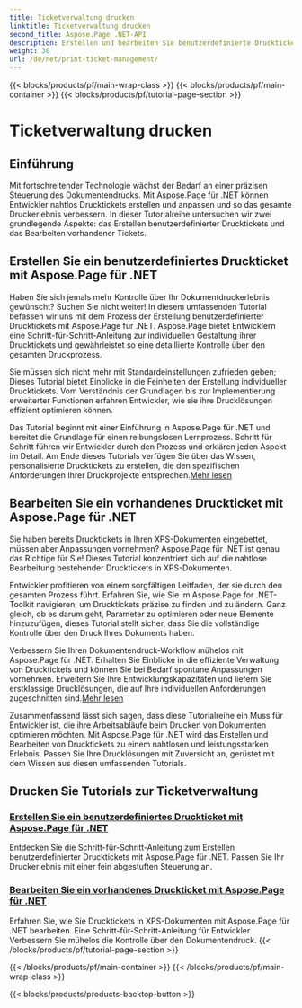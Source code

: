 ```yaml
---
title: Ticketverwaltung drucken
linktitle: Ticketverwaltung drucken
second_title: Aspose.Page .NET-API
description: Erstellen und bearbeiten Sie benutzerdefinierte Drucktickets mit Aspose.Page für .NET. Passen Sie Ihr Druckerlebnis mühelos mit einer fein abgestimmten Steuerung in XPS-Dokumenten an.
weight: 30
url: /de/net/print-ticket-management/
---
```


{{< blocks/products/pf/main-wrap-class >}}
{{< blocks/products/pf/main-container >}}
{{< blocks/products/pf/tutorial-page-section >}}

# Ticketverwaltung drucken


## Einführung

Mit fortschreitender Technologie wächst der Bedarf an einer präzisen Steuerung des Dokumentendrucks. Mit Aspose.Page für .NET können Entwickler nahtlos Drucktickets erstellen und anpassen und so das gesamte Druckerlebnis verbessern. In dieser Tutorialreihe untersuchen wir zwei grundlegende Aspekte: das Erstellen benutzerdefinierter Drucktickets und das Bearbeiten vorhandener Tickets.

## Erstellen Sie ein benutzerdefiniertes Druckticket mit Aspose.Page für .NET

Haben Sie sich jemals mehr Kontrolle über Ihr Dokumentdruckerlebnis gewünscht? Suchen Sie nicht weiter! In diesem umfassenden Tutorial befassen wir uns mit dem Prozess der Erstellung benutzerdefinierter Drucktickets mit Aspose.Page für .NET. Aspose.Page bietet Entwicklern eine Schritt-für-Schritt-Anleitung zur individuellen Gestaltung ihrer Drucktickets und gewährleistet so eine detaillierte Kontrolle über den gesamten Druckprozess.

Sie müssen sich nicht mehr mit Standardeinstellungen zufrieden geben; Dieses Tutorial bietet Einblicke in die Feinheiten der Erstellung individueller Drucktickets. Vom Verständnis der Grundlagen bis zur Implementierung erweiterter Funktionen erfahren Entwickler, wie sie ihre Drucklösungen effizient optimieren können.

Das Tutorial beginnt mit einer Einführung in Aspose.Page für .NET und bereitet die Grundlage für einen reibungslosen Lernprozess. Schritt für Schritt führen wir Entwickler durch den Prozess und erklären jeden Aspekt im Detail. Am Ende dieses Tutorials verfügen Sie über das Wissen, personalisierte Drucktickets zu erstellen, die den spezifischen Anforderungen Ihrer Druckprojekte entsprechen.[Mehr lesen](./create-custom-print-ticket/)

## Bearbeiten Sie ein vorhandenes Druckticket mit Aspose.Page für .NET

Sie haben bereits Drucktickets in Ihren XPS-Dokumenten eingebettet, müssen aber Anpassungen vornehmen? Aspose.Page für .NET ist genau das Richtige für Sie! Dieses Tutorial konzentriert sich auf die nahtlose Bearbeitung bestehender Drucktickets in XPS-Dokumenten.

Entwickler profitieren von einem sorgfältigen Leitfaden, der sie durch den gesamten Prozess führt. Erfahren Sie, wie Sie im Aspose.Page for .NET-Toolkit navigieren, um Drucktickets präzise zu finden und zu ändern. Ganz gleich, ob es darum geht, Parameter zu optimieren oder neue Elemente hinzuzufügen, dieses Tutorial stellt sicher, dass Sie die vollständige Kontrolle über den Druck Ihres Dokuments haben.

Verbessern Sie Ihren Dokumentendruck-Workflow mühelos mit Aspose.Page für .NET. Erhalten Sie Einblicke in die effiziente Verwaltung von Drucktickets und können Sie bei Bedarf spontane Anpassungen vornehmen. Erweitern Sie Ihre Entwicklungskapazitäten und liefern Sie erstklassige Drucklösungen, die auf Ihre individuellen Anforderungen zugeschnitten sind.[Mehr lesen](./print-ticket-management/aspose.page/)

Zusammenfassend lässt sich sagen, dass diese Tutorialreihe ein Muss für Entwickler ist, die ihre Arbeitsabläufe beim Drucken von Dokumenten optimieren möchten. Mit Aspose.Page für .NET wird das Erstellen und Bearbeiten von Drucktickets zu einem nahtlosen und leistungsstarken Erlebnis. Passen Sie Ihre Drucklösungen mit Zuversicht an, gerüstet mit dem Wissen aus diesen umfassenden Tutorials.
## Drucken Sie Tutorials zur Ticketverwaltung
### [Erstellen Sie ein benutzerdefiniertes Druckticket mit Aspose.Page für .NET](./create-custom-print-ticket/)
Entdecken Sie die Schritt-für-Schritt-Anleitung zum Erstellen benutzerdefinierter Drucktickets mit Aspose.Page für .NET. Passen Sie Ihr Druckerlebnis mit einer fein abgestuften Steuerung an.
### [Bearbeiten Sie ein vorhandenes Druckticket mit Aspose.Page für .NET](./print-ticket-management/aspose.page/)
Erfahren Sie, wie Sie Drucktickets in XPS-Dokumenten mit Aspose.Page für .NET bearbeiten. Eine Schritt-für-Schritt-Anleitung für Entwickler. Verbessern Sie mühelos die Kontrolle über den Dokumentendruck.
{{< /blocks/products/pf/tutorial-page-section >}}

{{< /blocks/products/pf/main-container >}}
{{< /blocks/products/pf/main-wrap-class >}}

{{< blocks/products/products-backtop-button >}}
